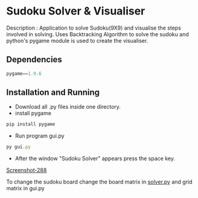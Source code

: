 # Sudoku Solver & Visualiser

Description :  Application to solve Sudoku(9X9) and visualise the steps involved in solving. Uses Backtracking Algorithm to solve the sudoku and python's pygame module is used to create the visualiser.

## Dependencies

```jsx
pygame==1.9.6
```

## Installation and Running

- Download all .py files inside one directory.
- install pygame

```jsx
pip install pygame
```

- Run program gui.py

```jsx
py gui.py
```

- After the window "Sudoku Solver" appears press the space key.

[Screenshot-288](https://ibb.co/zF9cDRH)

To change the sudoku board change the board matrix in [solver.py](http://solver.py) and grid matrix in gui.py

